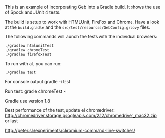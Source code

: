 This is an example of incorporating Geb into a Gradle build. It shows the use of Spock and JUnit 4 tests.

The build is setup to work with HTMLUnit, FireFox and Chrome. Have a look at the `build.gradle` and the `src/test/resources/GebConfig.groovy` files.

The following commands will launch the tests with the individual browsers:

    ./gradlew htmlunitTest
    ./gradlew chromeTest
    ./gradlew firefoxTest

To run with all, you can run:

    ./gradlew test

For console output
    gradle -i test 
    
    
Run test:
gradle chromeTest -i

Gradle use version 1.8

Best performance of the test, update el chromedriver: 
http://chromedriver.storage.googleapis.com/2.12/chromedriver_mac32.zip or last


http://peter.sh/experiments/chromium-command-line-switches/
